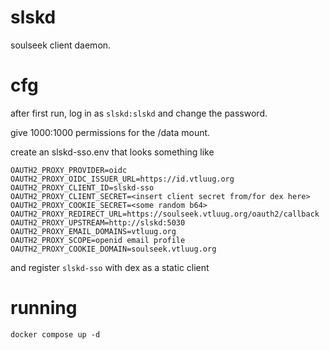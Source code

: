 # slskd

soulseek client daemon.

# cfg 

after first run, log in as `slskd:slskd` and change the password.

give 1000:1000 permissions for the /data mount.

create an slskd-sso.env that looks something like
```
OAUTH2_PROXY_PROVIDER=oidc
OAUTH2_PROXY_OIDC_ISSUER_URL=https://id.vtluug.org
OAUTH2_PROXY_CLIENT_ID=slskd-sso
OAUTH2_PROXY_CLIENT_SECRET=<insert client secret from/for dex here>
OAUTH2_PROXY_COOKIE_SECRET=<some random b64>
OAUTH2_PROXY_REDIRECT_URL=https://soulseek.vtluug.org/oauth2/callback
OAUTH2_PROXY_UPSTREAM=http://slskd:5030
OAUTH2_PROXY_EMAIL_DOMAINS=vtluug.org
OAUTH2_PROXY_SCOPE=openid email profile
OAUTH2_PROXY_COOKIE_DOMAIN=soulseek.vtluug.org
```

and register `slskd-sso` with dex as a static client

# running

`docker compose up -d`